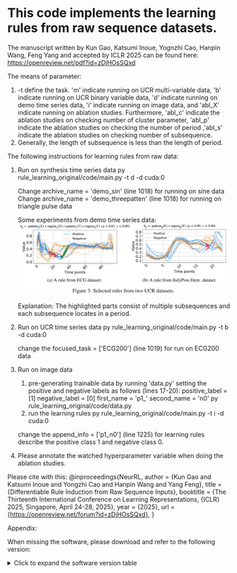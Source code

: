 # This code implements the learning rules from raw sequence datasets.

The manuscript written by Kun Gao, Katsumi Inoue, Yognzhi Cao, Hanpin Wang, Feng Yang and accepted by ICLR 2025 can be found here:
https://openreview.net/pdf?id=zDjHOsSQxd



The means of parameter:
1. -t define the task. 'm' indicate running on UCR multi-variable data, 'b' indicate running on UCR binary variable data, 'd' indicate running on demo time series data, 'i' indicate running on image data, and 'abl_X' indicate running on ablation studies. Furthermore, 'abl_c' indicate the ablation studies on checking number of cluster parameter, 'abl_p' indicate the ablation studies on checking the number of period ,'abl_s' indicate the ablation studies on checking number of subsequence. 
2. Generally, the length of subsequence is less than the length of period. 


The following instructions for learning rules from raw data: 
1. Run on synthesis time series data
   py rule_learning_original/code/main.py -t d -d cuda:0

   Change archive_name = 'demo_sin' (line 1018) for running on sine data 
   Change archive_name = 'demo_threepatten' (line 1018) for running on triangle pulse data 

   Some experiments from demo time series data:
   ![alt text](image.jpeg)

   Explanation: The highlighted parts consist of multiple subsequences and each subsequence locates in a period. 



2. Run on UCR time series data 
   py rule_learning_original/code/main.py -t b -d cuda:0
   
   change the focused_task = ['ECG200'] (line 1019) for run on ECG200 data

3. Run on image data 
   1. pre-generating trainable data by running 'data.py'
   setting the positive and negative labels as follows (lines 17-20):
   positive_label = [1]
   negative_label = [0]
   first_name = 'p1_'
   second_name = 'n0'
   py rule_learning_original/code/data.py
   2. run the learning rules
   py rule_learning_original/code/main.py -t i -d cuda:0

   change the append_info = ['p1_n0'] (line 1225) for learning rules describe the positive class 1 and negative class 0. 


4. Please annotate the watched hyperparameter variable when doing the ablation studies.


Please cite with this:
@inproceedings{NeurRL,
  author       = {Kun Gao and
                  Katsumi Inoue and
                  Yongzhi Cao and
                  Hanpin Wang and
                  Yang Feng},
  title        = {Differentiable Rule Induction from Raw Sequence Inputs},
  booktitle    = {The Thirteenth International Conference on Learning Representations,
                  {ICLR} 2025, Singapore, April 24-28, 2025},
  year         = {2025},
  url          = {https://openreview.net/forum?id=zDjHOsSQxd},
}

Appendix: 

When missing the software, please download and refer to the following version: 
<details>
  <summary>Click to expand the software version table</summary>

| Package                  | Version       |
|--------------------------|---------------|
| python                   | 3.8.19         |
| absl-py                  | 1.4.0         |
| aiohttp                  | 3.9.5         |
| aiosignal                | 1.3.1         |
| array-record             | 0.4.0         |
| asttokens                | 2.4.1         |
| astunparse               | 1.6.3         |
| async-timeout            | 4.0.3         |
| attrs                    | 23.2.0        |
| backcall                 | 0.2.0         |
| blinker                  | 1.8.2         |
| Brotli                   | 1.1.0         |
| cached-property          | 1.5.2         |
| cachetools               | 5.3.3         |
| certifi                  | 2024.2.2      |
| cffi                     | 1.16.0        |
| charset-normalizer       | 3.3.2         |
| click                    | 8.1.7         |
| colorama                 | 0.4.6         |
| comm                     | 0.2.2         |
| contourpy                | 1.1.1         |
| cryptography             | 42.0.7        |
| cycler                   | 0.12.1        |
| debugpy                  | 1.8.1         |
| decorator                | 5.1.1         |
| dm-tree                  | 0.1.8         |
| dtaidistance             | 2.3.12        |
| et-xmlfile               | 1.1.0         |
| etils                    | 1.3.0         |
| executing                | 2.0.1         |
| filelock                 | 3.14.0        |
| flatbuffers              | 24.3.25       |
| fonttools                | 4.53.0        |
| frozenlist               | 1.4.1         |
| fsspec                   | 2024.6.0      |
| gast                     | 0.5.4         |
| google-auth              | 2.29.0        |
| google-auth-oauthlib     | 1.0.0         |
| google-pasta             | 0.2.0         |
| googleapis-common-protos | 1.63.1        |
| grpcio                   | 1.54.3        |
| h5py                     | 3.11.0        |
| idna                     | 3.7           |
| importlib_metadata       | 7.1.0         |
| importlib_resources      | 6.4.0         |
| ipykernel                | 6.29.4        |
| ipython                  | 8.12.3        |
| jedi                     | 0.19.1        |
| Jinja2                   | 3.1.4         |
| joblib                   | 1.4.2         |
| jupyter_client           | 8.6.2         |
| jupyter_core             | 5.7.2         |
| keras                    | 2.13.1        |
| kiwisolver               | 1.4.5         |
| llvmlite                 | 0.41.1        |
| Markdown                 | 3.6           |
| MarkupSafe               | 2.1.5         |
| matplotlib               | 3.7.5         |
| matplotlib-inline        | 0.1.7         |
| more-itertools           | 10.3.0        |
| mpmath                   | 1.3.0         |
| multidict                | 6.0.5         |
| nest-asyncio             | 1.6.0         |
| networkx                 | 3.1           |
| numba                    | 0.58.1        |
| numpy                    | 1.24.4        |
| nvidia-cublas-cu12       | 12.1.3.1      |
| nvidia-cuda-cupti-cu12   | 12.1.105      |
| nvidia-cuda-nvrtc-cu12   | 12.1.105      |
| nvidia-cuda-runtime-cu12 | 12.1.105      |
| nvidia-cudnn-cu12        | 8.9.2.26      |
| nvidia-cufft-cu12        | 11.0.2.54     |
| nvidia-curand-cu12       | 10.3.2.106    |
| nvidia-cusolver-cu12     | 11.4.5.107    |
| nvidia-cusparse-cu12     | 12.1.0.106    |
| nvidia-nccl-cu12         | 2.20.5        |
| nvidia-nvjitlink-cu12    | 12.5.40       |
| nvidia-nvtx-cu12         | 12.1.105      |
| oauthlib                 | 3.2.2         |
| openpyxl                 | 3.1.5         |
| opt-einsum               | 3.3.0         |
| packaging                | 24.0          |
| pandas                   | 2.0.3         |
| parso                    | 0.8.4         |
| pexpect                  | 4.9.0         |
| pickleshare              | 0.7.5         |
| pillow                   | 10.3.0        |
| pip                      | 24.0          |
| platformdirs             | 4.2.2         |
| promise                  | 2.3           |
| prompt_toolkit           | 3.0.47        |
| protobuf                 | 3.20.3        |
| psutil                   | 5.9.8         |
| ptyprocess               | 0.7.0         |
| pure-eval                | 0.2.2         |
| pyasn1                   | 0.6.0         |
| pyasn1_modules           | 0.4.0         |
| pycparser                | 2.22          |
| pyDatalog                | 0.17.4        |
| Pygments                 | 2.18.0        |
| PyJWT                    | 2.8.0         |
| pyOpenSSL                | 24.0.0        |
| pyparsing                | 3.1.2         |
| PySocks                  | 1.7.1         |
| python-dateutil          | 2.9.0.post0   |
| python-mnist             | 0.7           |
| pytz                     | 2024.1        |
| pyu2f                    | 0.1.5         |
| pyzmq                    | 26.0.3        |
| requests                 | 2.32.2        |
| requests-oauthlib        | 2.0.0         |
| rsa                      | 4.9           |
| scikit-learn             | 1.3.2         |
| scipy                    | 1.10.1        |
| seaborn                  | 0.13.2        |
| setuptools               | 69.5.1        |
| six                      | 1.16.0        |
| stack-data               | 0.6.3         |
| sympy                    | 1.12.1        |
| tensorboard              | 2.13.0        |
| tensorboard-data-server  | 0.7.0         |
| tensorflow               | 2.13.1        |
| tensorflow-datasets      | 4.9.2         |
| tensorflow-estimator     | 2.13.0        |
| tensorflow-metadata      | 1.14.0        |
| termcolor                | 2.4.0         |
| threadpoolctl            | 3.5.0         |
| toml                     | 0.10.2        |
| torch                    | 2.3.1         |
| torch-tb-profiler        | 0.4.3         |
| torcheval                | 0.0.7         |
| torchsummary             | 1.5.1         |
| torchvision              | 0.18.1        |
| tornado                  | 6.4.1         |
| tqdm                     | 4.66.4        |
| traitlets                | 5.14.3        |
| triton                   | 2.3.1         |
| tslearn                  | 0.6.3         |
| typing_extensions        | 4.12.2        |
| tzdata                   | 2024.1        |
| urllib3                  | 2.2.1         |
| utils                    | 1.0.2         |
| wcwidth                  | 0.2.13        |
| Werkzeug                 | 3.0.3         |
| wheel                    | 0.43.0        |
| wrapt                    | 1.16.0        |
| xgboost                  | 2.1.1         |
| yarl                     | 1.9.4         |
| zipp                     | 3.17.0        |


</details>
